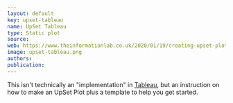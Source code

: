 ```yaml
---
layout: default
key: upset-tableau
name: UpSet Tableau
type: Static plot
source: 
web: https://www.theinformationlab.co.uk/2020/01/19/creating-upset-plots-in-tableau/
image: upset-tableau.png
authors: 
publication: 
---
```


This isn't technically an "implementation" in [Tableau](https://www.tableau.com/), but an instruction on how to make an UpSet Plot plus a template to help you get started.